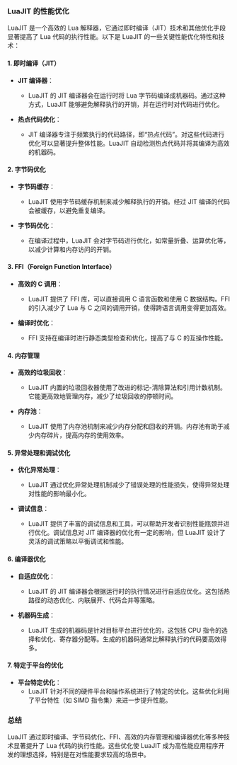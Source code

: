 ### LuaJIT 的性能优化

LuaJIT 是一个高效的 Lua 解释器，它通过即时编译（JIT）技术和其他优化手段显著提高了 Lua 代码的执行性能。以下是 LuaJIT 的一些关键性能优化特性和技术：

#### 1. 即时编译（JIT）

- **JIT 编译器**：
  - LuaJIT 的 JIT 编译器会在运行时将 Lua 字节码编译成机器码。通过这种方式，LuaJIT 能够避免解释执行的开销，并在运行时对代码进行优化。

- **热点代码优化**：
  - JIT 编译器专注于频繁执行的代码路径，即“热点代码”。对这些代码进行优化可以显著提升整体性能。LuaJIT 自动检测热点代码并将其编译为高效的机器码。

#### 2. 字节码优化

- **字节码缓存**：
  - LuaJIT 使用字节码缓存机制来减少解释执行的开销。经过 JIT 编译的代码会被缓存，以避免重复编译。

- **字节码优化**：
  - 在编译过程中，LuaJIT 会对字节码进行优化，如常量折叠、运算优化等，以减少计算和内存访问的开销。

#### 3. FFI（Foreign Function Interface）

- **高效的 C 调用**：
  - LuaJIT 提供了 FFI 库，可以直接调用 C 语言函数和使用 C 数据结构。FFI 的引入减少了 Lua 与 C 之间的调用开销，使得跨语言调用变得更加高效。

- **编译时优化**：
  - FFI 支持在编译时进行静态类型检查和优化，提高了与 C 的互操作性能。

#### 4. 内存管理

- **高效的垃圾回收**：
  - LuaJIT 内置的垃圾回收器使用了改进的标记-清除算法和引用计数机制。它能更高效地管理内存，减少了垃圾回收的停顿时间。

- **内存池**：
  - LuaJIT 使用了内存池机制来减少内存分配和回收的开销。内存池有助于减少内存碎片，提高内存的使用效率。

#### 5. 异常处理和调试优化

- **优化异常处理**：
  - LuaJIT 通过优化异常处理机制减少了错误处理的性能损失，使得异常处理对性能的影响最小化。

- **调试信息**：
  - LuaJIT 提供了丰富的调试信息和工具，可以帮助开发者识别性能瓶颈并进行优化。调试信息对 JIT 编译器的优化有一定的影响，但 LuaJIT 设计了灵活的调试策略以平衡调试和性能。

#### 6. 编译器优化

- **自适应优化**：
  - LuaJIT 的 JIT 编译器会根据运行时的执行情况进行自适应优化。这包括热路径的动态优化、内联展开、代码合并等策略。

- **机器码生成**：
  - LuaJIT 生成的机器码是针对目标平台进行优化的，这包括 CPU 指令的选择和优化、寄存器分配等。生成的机器码通常比解释执行的代码要高效得多。

#### 7. 特定于平台的优化

- **平台特定优化**：
  - LuaJIT 针对不同的硬件平台和操作系统进行了特定的优化。这些优化利用了平台特性（如 SIMD 指令集）来进一步提升性能。

### 总结

LuaJIT 通过即时编译、字节码优化、FFI、高效的内存管理和编译器优化等多种技术显著提升了 Lua 代码的执行性能。这些优化使 LuaJIT 成为高性能应用程序开发的理想选择，特别是在对性能要求较高的场景中。